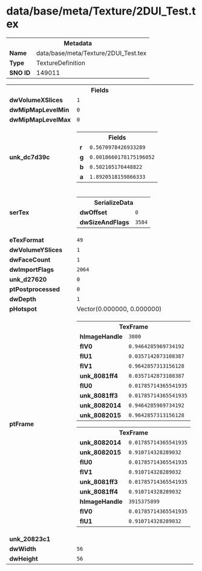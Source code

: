<h1>data/base/meta/Texture/2DUI_Test.tex</h1><table><tr><th colspan="100%">Metadata</th></tr><tr><td><b>Name</b></td><td>data/base/meta/Texture/2DUI_Test.tex</td></tr><tr><td><b>Type</b></td><td>TextureDefinition</td></tr><tr><td><b>SNO ID</b></td><td>149011</td></tr></table>

<table><tr><th colspan="100%">Fields</th></tr><tr><td><b>dwVolumeXSlices</b></td><td><code>1</code></td></tr><tr><td><b>dwMipMapLevelMin</b></td><td><code>0</code></td></tr><tr><td><b>dwMipMapLevelMax</b></td><td><code>0</code></td></tr><tr><td><b>unk_dc7d39c</b></td><td><table><tr><th colspan="100%">Fields</th></tr><tr><td><b>r</b></td><td><code>0.5670978426933289</code></td></tr><tr><td><b>g</b></td><td><code>0.0018660178175196052</code></td></tr><tr><td><b>b</b></td><td><code>0.502105176448822</code></td></tr><tr><td><b>a</b></td><td><code>1.8920518159866333</code></td></tr></table>

</td></tr><tr><td><b>serTex</b></td><td><table><tr><th colspan="100%">SerializeData</th></tr><tr><td><b>dwOffset</b></td><td><code>0</code></td></tr><tr><td><b>dwSizeAndFlags</b></td><td><code>3584</code></td></tr></table>


</td></tr><tr><td><b>eTexFormat</b></td><td><code>49</code></td></tr><tr><td><b>dwVolumeYSlices</b></td><td><code>1</code></td></tr><tr><td><b>dwFaceCount</b></td><td><code>1</code></td></tr><tr><td><b>dwImportFlags</b></td><td><code>2064</code></td></tr><tr><td><b>unk_d27620</b></td><td><code>0</code></td></tr><tr><td><b>ptPostprocessed</b></td><td><code>0</code></td></tr><tr><td><b>dwDepth</b></td><td><code>1</code></td></tr><tr><td><b>pHotspot</b></td><td>Vector(0.000000, 0.000000)</td></tr><tr><td><b>ptFrame</b></td><td><table><tr><th colspan="100%">TexFrame</th></tr><tr><td><b>hImageHandle</b></td><td><code>3800</code></td></tr><tr><td><b>flV0</b></td><td><code>0.9464285969734192</code></td></tr><tr><td><b>flU1</b></td><td><code>0.0357142873108387</code></td></tr><tr><td><b>flV1</b></td><td><code>0.9642857313156128</code></td></tr><tr><td><b>unk_8081ff4</b></td><td><code>0.0357142873108387</code></td></tr><tr><td><b>flU0</b></td><td><code>0.01785714365541935</code></td></tr><tr><td><b>unk_8081ff3</b></td><td><code>0.01785714365541935</code></td></tr><tr><td><b>unk_8082014</b></td><td><code>0.9464285969734192</code></td></tr><tr><td><b>unk_8082015</b></td><td><code>0.9642857313156128</code></td></tr></table>


<table><tr><th colspan="100%">TexFrame</th></tr><tr><td><b>unk_8082014</b></td><td><code>0.01785714365541935</code></td></tr><tr><td><b>unk_8082015</b></td><td><code>0.910714328289032</code></td></tr><tr><td><b>flU0</b></td><td><code>0.01785714365541935</code></td></tr><tr><td><b>flV1</b></td><td><code>0.910714328289032</code></td></tr><tr><td><b>unk_8081ff3</b></td><td><code>0.01785714365541935</code></td></tr><tr><td><b>unk_8081ff4</b></td><td><code>0.910714328289032</code></td></tr><tr><td><b>hImageHandle</b></td><td><code>3915375899</code></td></tr><tr><td><b>flV0</b></td><td><code>0.01785714365541935</code></td></tr><tr><td><b>flU1</b></td><td><code>0.910714328289032</code></td></tr></table>


</td></tr><tr><td><b>unk_20823c1</b></td><td></td></tr><tr><td><b>dwWidth</b></td><td><code>56</code></td></tr><tr><td><b>dwHeight</b></td><td><code>56</code></td></tr></table>


